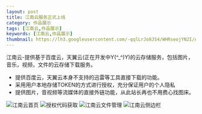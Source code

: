```yaml
---
layout: post
title: 江南云服务正式上线
category: 作品展示
tags: [江南云,作品展示]
keywords: [江南云,作品展示]
thumbnail: https://lh3.googleusercontent.com/-qqlLrJo8JS4/WHRseojYN2I/AAAAAAAAAuQ/lXV-fkSg97M/2017-01-10_14-09-12.png
---
```


江南云-提供基于百度云，天翼云(正在开发中Y(^_^)Y)的云存储服务，包括图片，音乐，视频，文件的云存储下载服务。

- 提供百度云，天翼云本身不支持的迅雷等工具直接下载的功能。
- 采用用户本地存储TOKEN的方式进行授权，充分保证用户的个人隐私
- 提供图片，音视频等流媒体的直接外链功能，从此站长再也不用费心找图床。

![江南云首页](https://lh3.googleusercontent.com/-qqlLrJo8JS4/WHRseojYN2I/AAAAAAAAAuQ/lXV-fkSg97M/s0/2017-01-10_14-09-12.png)
![授权代码获取](https://lh3.googleusercontent.com/-tQF7SvGlpMk/WHRudf1irvI/AAAAAAAAAuw/YwENVxgYmk0/s0/2017-01-10_14-17-39.png)
![江南云文件管理](https://lh3.googleusercontent.com/-fIOPEh7rQ1E/WHRus4ZSdeI/AAAAAAAAAu0/Ib9kRzuSxHM/s0/2017-01-10_14-18-42.png)
![江南云侧边栏](https://lh3.googleusercontent.com/-dagoHUPxzQQ/WHRvn18eX8I/AAAAAAAAAvA/2h1_xL5NPW8/s0/2017-01-10_14-22-39.png)

